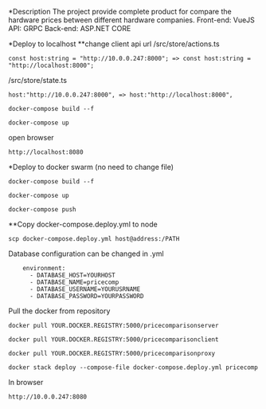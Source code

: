 *Description
The project provide complete product for compare the hardware prices between different hardware companies. 
Front-end: VueJS
API: GRPC
Back-end: ASP.NET CORE

*Deploy to localhost
**change client api url
/src/store/actions.ts
```
const host:string = "http://10.0.0.247:8000"; => const host:string = "http://localhost:8000";
```
/src/store/state.ts
```
host:"http://10.0.0.247:8000", => host:"http://localhost:8000",
```
```
docker-compose build --f
```
```
docker-compose up
```

open browser
```
http://localhost:8080
```

*Deploy to docker swarm (no need to change file)

```
docker-compose build --f
```
```
docker-compose up
```
```
docker-compose push
```

**Copy docker-compose.deploy.yml to node
```
scp docker-compose.deploy.yml host@address:/PATH 
```

Database configuration can be changed in .yml 
```
    environment:
      - DATABASE_HOST=YOURHOST
      - DATABASE_NAME=pricecomp
      - DATABASE_USERNAME=YOURUSRNAME
      - DATABASE_PASSWORD=YOURPASSWORD
```

Pull the docker from repository
```
docker pull YOUR.DOCKER.REGISTRY:5000/pricecomparisonserver
```
```
docker pull YOUR.DOCKER.REGISTRY:5000/pricecomparisonclient
```
```
docker pull YOUR.DOCKER.REGISTRY:5000/pricecomparisonproxy
```
```
docker stack deploy --compose-file docker-compose.deploy.yml pricecomp 
```

In browser
```
http://10.0.0.247:8080
```
